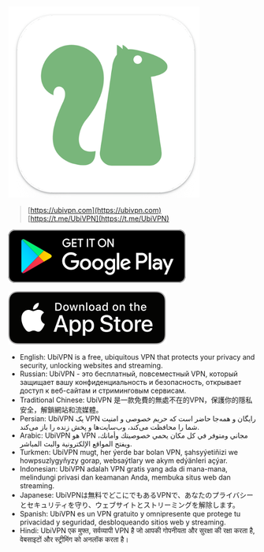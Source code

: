 ![UbiVPN](./assets/logo.png "UbiVPN")  


> [https://ubivpn.com](https://ubivpn.com)  
> [https://t.me/UbiVPN](https://t.me/UbiVPN)  


[![Google Play](https://raw.githubusercontent.com/UbiVPN/UbiVPN/main/assets/google.svg)](https://play.google.com/store/apps/details?id=com.UbiVPN.fmobiles&pli=1)



[![Apple store](https://raw.githubusercontent.com/UbiVPN/UbiVPN/main/assets/apple.svg)](https://apps.apple.com/us/app/ubivpn/id6475045953)


- English: UbiVPN is a free, ubiquitous VPN that protects your privacy and security, unlocking websites and streaming.
- Russian: UbiVPN - это бесплатный, повсеместный VPN, который защищает вашу конфиденциальность и безопасность, открывает доступ к веб-сайтам и стриминговым сервисам.
- Traditional Chinese: UbiVPN 是一款免費的無處不在的VPN，保護你的隱私安全，解鎖網站和流媒體。
- Persian: UbiVPN یک VPN رایگان و همه‌جا حاضر است که حریم خصوصی و امنیت شما را محافظت می‌کند، وب‌سایت‌ها و پخش زنده را باز می‌کند.
- Arabic: UbiVPN هو VPN مجاني ومتوفر في كل مكان يحمي خصوصيتك وأمانك، ويفتح المواقع الإلكترونية والبث المباشر.
- Turkmen: UbiVPN mugt, her ýerde bar bolan VPN, şahsyýetiňizi we howpsuzlygyňyzy gorap, websaýtlary we akym edýänleri açýar.
- Indonesian: UbiVPN adalah VPN gratis yang ada di mana-mana, melindungi privasi dan keamanan Anda, membuka situs web dan streaming.
- Japanese: UbiVPNは無料でどこにでもあるVPNで、あなたのプライバシーとセキュリティを守り、ウェブサイトとストリーミングを解除します。
- Spanish: UbiVPN es un VPN gratuito y omnipresente que protege tu privacidad y seguridad, desbloqueando sitios web y streaming.
- Hindi: UbiVPN एक मुफ्त, सर्वव्यापी VPN है जो आपकी गोपनीयता और सुरक्षा की रक्षा करता है, वेबसाइटों और स्ट्रीमिंग को अनलॉक करता है।


